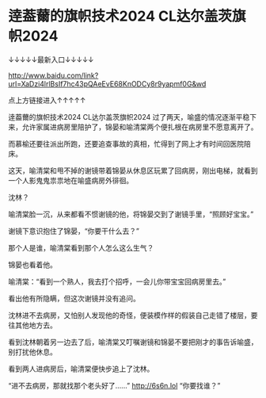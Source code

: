 # 逹葢薾的旗帜技术2024 CL达尔盖茨旗帜2024

↓↓↓↓↓最新入口↓↓↓↓↓

http://www.baidu.com/link?url=XaDzi4lrlBsIf7hc43pQAeEvE68KnODCy8r9yapmf0G&wd

点上方链接进入↑↑↑↑↑

逹葢薾的旗帜技术2024 CL达尔盖茨旗帜2024
过了两天，喻盛的情况逐渐平稳下来，允许家属进病房里陪护了，锦晏和喻清棠两个便扎根在病房里不愿意离开了。

而慕榆还要往派出所跑，还要追查事故的真相，忙得到了网上才有时间回医院陪床。

这天，喻清棠和甩不掉的谢镜带着锦晏从休息区玩累了回病房，刚出电梯，就看到一个人影鬼鬼祟祟地在喻盛病房外徘徊。

沈林？

喻清棠脸一沉，从来都看不惯谢镜的他，将锦晏交到了谢镜手里，“照顾好宝宝。”

谢镜下意识抱住了锦晏，“你要干什么去？”

那个人是谁，喻清棠看到那个人怎么这么生气？

锦晏也看着他。

喻清棠：“看到一个熟人，我去打个招呼，一会儿你带宝宝回病房里去。”

看出他有所隐瞒，但这次谢镜并没有追问。

沈林进不去病房，又怕别人发现他的奇怪，便装模作样的假装自己走错了楼层，要往其他地方去。

看到沈林朝着另一边去了后，喻清棠又叮嘱谢镜和锦晏不要把刚才的事告诉喻盛，别打扰他休息。

看到两人进病房后，喻清棠便快步追上了沈林。

“进不去病房，那就找那个老头好了……”
http://6s6n.lol
“你要找谁？”
